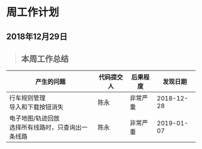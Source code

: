 # 周工作计划

## 2018年12月29日

>## 本周工作总结

|产生的问题|代码提交人|后果程度|发现日期|
|--|--|--|--|
|行车规则管理<br>导入和下载按钮消失|陈永|非常严重|2018-12-28|
|电子地图/轨迹回放<br>选择所有线路时，只查询出一条线路|陈永|非常严重|2019-01-07|


